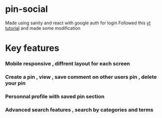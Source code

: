 # pin-social
Made using sanity and react with google auth for login
Followed this [yt tutorial](https://www.youtube.com/watch?v=1RHDhtbqo94) and made some modification

# Key features

### Mobile responsive , diffrent layout for each screen

### Create a pin , view , save comment on other users pin , delete your pin 

### Personnal profile with saved pin section

### Advanced search features , search by categories and terms
